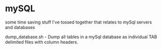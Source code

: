 # mySQL
some time saving stuff I've tossed together that relates to mySql servers and databases

dump_database.sh  - Dump all tables in a mySql database as individual TAB delimited files with column headers.
